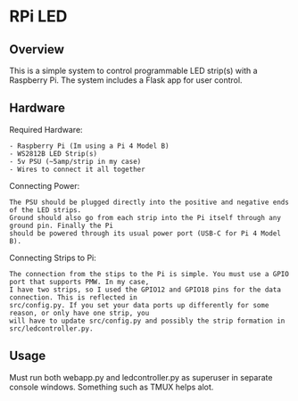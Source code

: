 RPi LED
======

Overview
---
This is a simple system to control programmable LED strip(s) with a Raspberry Pi. 
The system includes a Flask app for user control.

Hardware
---
Required Hardware:
```
- Raspberry Pi (Im using a Pi 4 Model B)
- WS2812B LED Strip(s)
- 5v PSU (~5amp/strip in my case)
- Wires to connect it all together
```
Connecting Power:
```
The PSU should be plugged directly into the positive and negative ends of the LED strips.
Ground should also go from each strip into the Pi itself through any ground pin. Finally the Pi
should be powered through its usual power port (USB-C for Pi 4 Model B).
```
Connecting Strips to Pi:
```
The connection from the stips to the Pi is simple. You must use a GPIO port that supports PMW. In my case, 
I have two strips, so I used the GPIO12 and GPIO18 pins for the data connection. This is reflected in 
src/config.py. If you set your data ports up differently for some reason, or only have one strip, you 
will have to update src/config.py and possibly the strip formation in src/ledcontroller.py.
```

Usage
---
Must run both webapp.py and ledcontroller.py as superuser in separate console windows. Something such as TMUX helps alot. 
